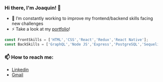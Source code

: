 ### Hi there, I'm Joaquin! 👋

  
- 🔭 I’m constantly working to improve my frontend/backend skills facing new challenges
- ⚡ Take a look at my [portfolio](https://joafran.github.io/portfolio/)! 

```js
const FrontSkills = ['HTML','CSS','React','Redux','React Native'];
const BackSkills = ['GraphQL','Node JS','Express','PostgreSQL','Sequelize', 'MongoDB'];
```

### 📫 How to reach me:
- [Linkedin](https://www.linkedin.com/in/joaquin-franco-3772951b5/)
- [Gmail](mailto:joafran0016@gmail.com)
